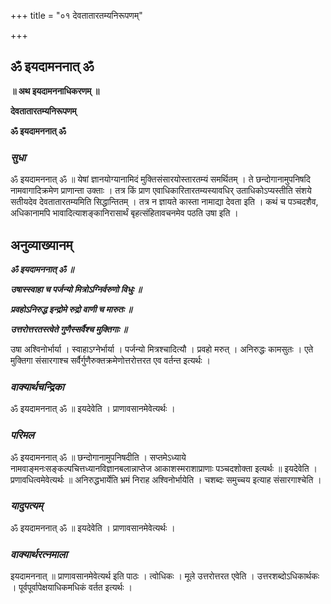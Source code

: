 +++
title = "०१ देवतातारतम्यनिरूपणम्"

+++


## ॐ इयदामननात् ॐ

**॥ अथ इयदामननाधिकरणम् ॥**

**देवतातारतम्यनिरूपणम्**

**ॐ इयदामननात् ॐ**

### ***सुधा***

ॐ इयदामननात् ॐ ॥ येषां ज्ञानयोग्यानामिदं मुक्तिसंसारयोस्तारतम्यं समर्थितम् । ते छन्दोगानामुपनिषदि नामवागादिक्रमेण प्राणान्ता उक्ताः । तत्र किं प्राण एवाधिकारितारतम्यस्यावधिर् उताधिकोऽप्यस्तीति संशये सतीयदेव देवतातारतम्यमिति सिद्धान्तितम् । तत्र न ज्ञायते कास्ता नामाद्या देवता इति । कथं च पञ्चदशैव, अधिकानामपि भावादित्याशङ्कानिरासार्थं बृहत्संहितावचनमेव पठति उषा इति ।

## **अनुव्याख्यानम्**

***ॐ इयदामननात् ॐ ॥***

***उषास्स्वाहा च पर्जन्यो मित्रोऽग्निर्वरुणो विधुः ॥***

***प्रवहोऽनिरुद्ध इन्द्रोमे रुद्रो वाणी च मारुतः ॥***

***उत्तरोत्तरतस्त्वेते गुणैस्सर्वैश्च मुक्तिगाः ॥***

उषा अश्विनोर्भार्या । स्वाहाऽग्नेर्भार्या । पर्जन्यो मित्रश्चादित्यौ । प्रवहो मरुत् । अनिरुद्धः कामसुतः । एते मुक्तिगा संसारगाश्च सर्वैर्गुणैरुक्तक्रमेणोत्तरोत्तरत एव वर्तन्त इत्यर्थः ।

### ***वाक्यार्थचन्द्रिका***

ॐ इयदामननात् ॐ ॥ इयदेवेति । प्राणावसानमेवेत्यर्थः ।

### ***परिमल*** 

ॐ इयदामननात् ॐ ॥ छन्दोगानामुपनिषदीति । सप्तमेऽध्याये नामवाङ्मनःसङ्कल्पचित्तध्यानविज्ञानबलान्नाप्तेज आकाशस्मराशाप्राणाः पञ्चदशोक्ता इत्यर्थः ॥ इयदेवेति । प्रणावधित्वमेवेत्यर्थः ॥ अनिरुद्धभार्येति भ्रमं निराह अश्विनोर्भायेति । चशब्दः समुच्चय इत्याह संसारगाश्चेति ।

### ***यादुपत्यम्***

ॐ इयदामननात् ॐ ॥ इयदेवेति । प्राणावसानमेवेत्यर्थः ।

### ***वाक्यार्थरत्नमाला***

इयदामननात् ॥ प्राणावसानमेवेत्यर्थ इति पाठः । त्वोधिकः । मूले उत्तरोत्तरत एवेति । उत्तरशब्दोऽधिकार्थकः । पूर्वपूर्वापेक्षयाधिकमधिकं वर्तत इत्यर्थः ।

